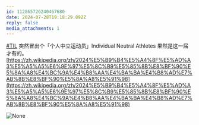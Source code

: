 ```yaml
---
id: 112865726240467680
date: 2024-07-28T19:18:29.092Z
reply: false
media_attachments: 1
---
```


[#TIL](https://e5n.cc/tags/TIL) 突然冒出个「个人中立运动员」Individual Neutral Athletes 果然是这一届才有的。 [https://zh.wikipedia.org/zh/2024%E5%B9%B4%E5%A4%8F%E5%AD%A3%E5%A5%A5%E6%9E%97%E5%8C%B9%E5%85%8B%E8%BF%90%E5%8A%A8%E4%BC%9A%E4%B8%AA%E4%BA%BA%E4%B8%AD%E7%AB%8B%E8%BF%90%E5%8A%A8%E5%91%98](https://zh.wikipedia.org/zh/2024%E5%B9%B4%E5%A4%8F%E5%AD%A3%E5%A5%A5%E6%9E%97%E5%8C%B9%E5%85%8B%E8%BF%90%E5%8A%A8%E4%BC%9A%E4%B8%AA%E4%BA%BA%E4%B8%AD%E7%AB%8B%E8%BF%90%E5%8A%A8%E5%91%98)

![None](https://files.e5n.cc/media_attachments/files/112/865/724/194/017/071/original/23d36456d83e500e.png)
